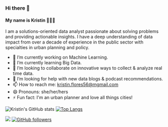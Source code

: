 ### Hi there 👋
#### My name is Kristin 👩🏻‍💻

I am a solutions-oriented data analyst passionate about solving problems and providing actionable insights. I have a deep understanding of data impact from over a decade of experience in the public sector with specialties in urban planning and policy.

- 🔭 I’m currently working on Machine Learning. 
- 🌱 I’m currently learning Big Data. 
- 👯 I’m looking to collaborate on innovative ways to collect & analyze real time data. 
- 🤔 I’m looking for help with new data blogs & podcast recommendations. 
- 📫 How to reach me: <kristin.flores56@mgmail.com>
- 😄 Pronouns: she/her/hers
- ⚡ Fun fact: I'm an urban planner and love all things cities!

![Kristin's GitHub stats](https://github-readme-stats.vercel.app/api?username=kflores56&show_icons=true&theme=vue-dark)
[![Top Langs](https://github-readme-stats.vercel.app/api/top-langs/?username=kflores56&layout=compact)](https://github.com/kflores56/github-readme-stats)

![](https://komarev.com/ghpvc/?username=kflores56&color=blue)
[![GitHub followers](https://img.shields.io/github/followers/kflores56.svg?style=social&label=Follow&maxAge=2592000)](https://github.com/kflores56?tab=followers)

